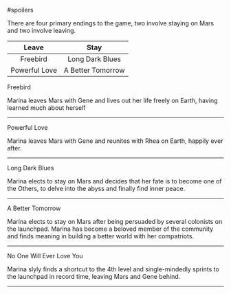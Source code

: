#spoilers

There are four primary endings to the game, two involve staying on Mars and two involve leaving.

| Leave | Stay |
| :----: | :----: |
| Freebird | Long Dark Blues |
| Powerful Love | A Better Tomorrow |


Freebird 

Marina leaves Mars with Gene and lives out her life freely on Earth, having learned much about herself

---
Powerful Love

Marina leaves Mars with Gene and reunites with Rhea on Earth, happily ever after.

---
Long Dark Blues

Marina elects to stay on Mars and decides that her fate is to become one of the Others, to delve into the abyss and finally find inner peace.

---
A Better Tomorrow

Marina elects to stay on Mars after being persuaded by several colonists on the launchpad. Marina has become a beloved member of the community and finds meaning in building a better world with her compatriots.

---
No One Will Ever Love You

Marina slyly finds a shortcut to the 4th level and single-mindedly sprints to the launchpad in record time, leaving Mars and Gene behind.

---

